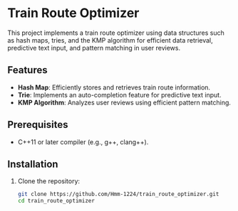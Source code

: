 # Train Route Optimizer

This project implements a train route optimizer using data structures such as hash maps, tries, and the KMP algorithm for efficient data retrieval, predictive text input, and pattern matching in user reviews.

## Features

- **Hash Map**: Efficiently stores and retrieves train route information.
- **Trie**: Implements an auto-completion feature for predictive text input.
- **KMP Algorithm**: Analyzes user reviews using efficient pattern matching.

## Prerequisites

- C++11 or later compiler (e.g., g++, clang++).
  
## Installation

1. Clone the repository:
   ```bash
   git clone https://github.com/Hmm-1224/train_route_optimizer.git
   cd train_route_optimizer
